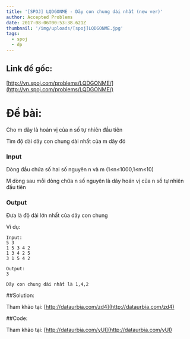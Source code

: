 ```yaml
---
title: '[SPOJ] LQDGONME - Dãy con chung dài nhất (new ver)'
author: Accepted Problems
date: 2017-08-06T00:53:38.621Z
thumbnail: '/img/uploads/[spoj]LQDGONME.jpg'
tags:
  - spoj
  - dp
---
```

## Link đề gốc:

[http://vn.spoj.com/problems/LQDGONME/](http://vn.spoj.com/problems/LQDGONME/)

# Đề bài:

Cho m dãy là hoán vị của n số tự nhiên đầu tiên

Tìm độ dài dãy con chung dài nhất của m dãy đó

### Input

Dòng đầu chứa số hai số nguyên n và m \(1≤n≤1000,1≤m≤10\)

M dòng sau mỗi dòng chứa n số nguyên là dãy hoán vị của n số tự nhiên đầu tiên

### Output

Đưa là độ dài lớn nhất của dãy con chung

Ví dụ:

```
Input:
5 3
1 5 3 4 2
1 3 4 2 5
3 1 5 4 2
```

```
Output:
3

Dãy con chung dài nhất là 1,4,2
```

##Solution:

Tham khảo tại: [http://dataurbia.com/zd4](http://dataurbia.com/zd4)

##Code: 

Tham khảo tại: [http://dataurbia.com/yUI](http://dataurbia.com/yUI)




